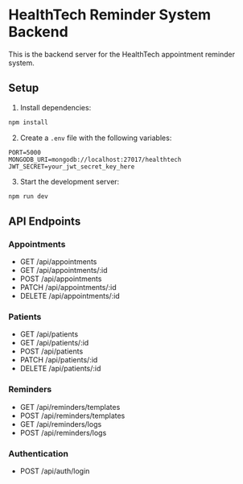 # HealthTech Reminder System Backend

This is the backend server for the HealthTech appointment reminder system.

## Setup

1. Install dependencies:
```bash
npm install
```

2. Create a `.env` file with the following variables:
```
PORT=5000
MONGODB_URI=mongodb://localhost:27017/healthtech
JWT_SECRET=your_jwt_secret_key_here
```

3. Start the development server:
```bash
npm run dev
```

## API Endpoints

### Appointments
- GET /api/appointments
- GET /api/appointments/:id
- POST /api/appointments
- PATCH /api/appointments/:id
- DELETE /api/appointments/:id

### Patients
- GET /api/patients
- GET /api/patients/:id
- POST /api/patients
- PATCH /api/patients/:id
- DELETE /api/patients/:id

### Reminders
- GET /api/reminders/templates
- POST /api/reminders/templates
- GET /api/reminders/logs
- POST /api/reminders/logs

### Authentication
- POST /api/auth/login